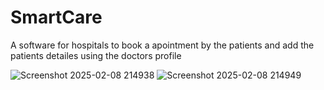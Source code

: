# SmartCare
A software for hospitals to book a apointment by the patients and add the patients detailes using the doctors profile


![Screenshot 2025-02-08 214938](https://github.com/user-attachments/assets/4dd9ba95-ed5c-401c-a5ed-64e26d0be90b)
![Screenshot 2025-02-08 214949](https://github.com/user-attachments/assets/63295ced-003a-4fe5-b069-43405815826f)


